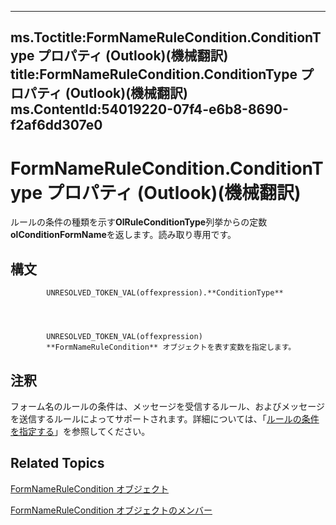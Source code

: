 

---
ms.Toctitle:FormNameRuleCondition.ConditionType プロパティ (Outlook)(機械翻訳)
title:FormNameRuleCondition.ConditionType プロパティ (Outlook)(機械翻訳)
ms.ContentId:54019220-07f4-e6b8-8690-f2af6dd307e0
---
# FormNameRuleCondition.ConditionType プロパティ (Outlook)(機械翻訳)




ルールの条件の種類を示す**OlRuleConditionType**列挙からの定数**olConditionFormName**を返します。読み取り専用です。

## 構文

            UNRESOLVED_TOKEN_VAL(offexpression).**ConditionType**




            UNRESOLVED_TOKEN_VAL(offexpression)
            **FormNameRuleCondition** オブジェクトを表す変数を指定します。



## 注釈
フォーム名のルールの条件は、メッセージを受信するルール、およびメッセージを送信するルールによってサポートされます。詳細については、「[ルールの条件を指定する](812c131a-fe23-1b8b-5e2d-9459d7102630.md)」を参照してください。



## Related Topics

[FormNameRuleCondition オブジェクト](75b7f687-66e6-4863-b8aa-f19e98fedc45.md)

[FormNameRuleCondition オブジェクトのメンバー](deb9d55d-e217-9f31-3375-7713f98f3244.md)




